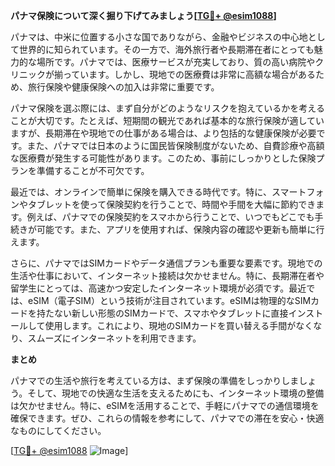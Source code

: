 **パナマ保険について深く掘り下げてみましょう[[TG💪+ @esim1088](https://t.me/s/esim1088)]**

パナマは、中米に位置する小さな国でありながら、金融やビジネスの中心地として世界的に知られています。その一方で、海外旅行者や長期滞在者にとっても魅力的な場所です。パナマでは、医療サービスが充実しており、質の高い病院やクリニックが揃っています。しかし、現地での医療費は非常に高額な場合があるため、旅行保険や健康保険への加入は非常に重要です。

パナマ保険を選ぶ際には、まず自分がどのようなリスクを抱えているかを考えることが大切です。たとえば、短期間の観光であれば基本的な旅行保険が適していますが、長期滞在や現地での仕事がある場合は、より包括的な健康保険が必要です。また、パナマでは日本のように国民皆保険制度がないため、自費診療や高額な医療費が発生する可能性があります。このため、事前にしっかりとした保険プランを準備することが不可欠です。

最近では、オンラインで簡単に保険を購入できる時代です。特に、スマートフォンやタブレットを使って保険契約を行うことで、時間や手間を大幅に節約できます。例えば、パナマでの保険契約をスマホから行うことで、いつでもどこでも手続きが可能です。また、アプリを使用すれば、保険内容の確認や更新も簡単に行えます。

さらに、パナマではSIMカードやデータ通信プランも重要な要素です。現地での生活や仕事において、インターネット接続は欠かせません。特に、長期滞在者や留学生にとっては、高速かつ安定したインターネット環境が必須です。最近では、eSIM（電子SIM）という技術が注目されています。eSIMは物理的なSIMカードを持たない新しい形態のSIMカードで、スマホやタブレットに直接インストールして使用します。これにより、現地のSIMカードを買い替える手間がなくなり、スムーズにインターネットを利用できます。

**まとめ**

パナマでの生活や旅行を考えている方は、まず保険の準備をしっかりしましょう。そして、現地での快適な生活を支えるためにも、インターネット環境の整備は欠かせません。特に、eSIMを活用することで、手軽にパナマでの通信環境を確保できます。ぜひ、これらの情報を参考にして、パナマでの滞在を安心・快適なものにしてください。

[[TG💪+ @esim1088](https://t.me/s/esim1088) ![Image](https://i.postimg.cc/Y0z9fWf4/image.png)]